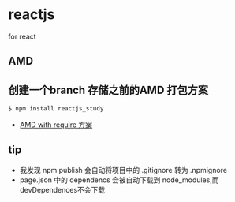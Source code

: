 # reactjs
for react 

## AMD
创建一个branch 存储之前的AMD 打包方案
-
```bash
$ npm install reactjs_study
```

- [AMD with require 方案](https://github.com/advence-liz/reactjs/tree/AMD%26require)

## tip
- 我发现 npm publish 会自动将项目中的 .gitignore 转为 .npmignore
- page.json 中的 dependencs 会被自动下载到 node_modules,而 devDependences不会下载